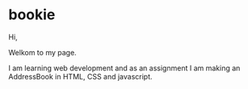 # bookie
Hi, 

Welkom to my page.

I am learning web development and as an assignment I am making an AddressBook in HTML, CSS and javascript.
